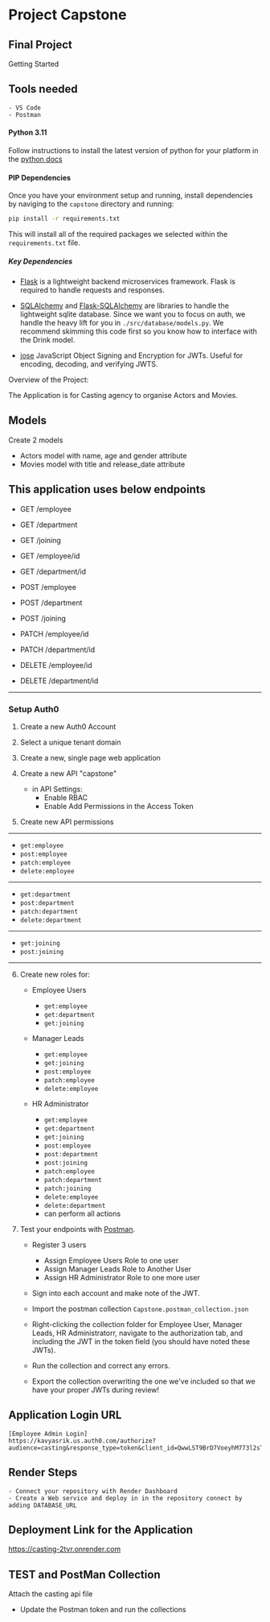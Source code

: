 # Project Capstone

## Final Project

Getting Started

## Tools needed
    - VS Code
    - Postman

#### Python 3.11

Follow instructions to install the latest version of python for your platform in the [python docs](https://docs.python.org/3/using/unix.html#getting-and-installing-the-latest-version-of-python)


#### PIP Dependencies

Once you have your environment setup and running, install dependencies by naviging to the `capstone` directory and running:

```bash
pip install -r requirements.txt
```

This will install all of the required packages we selected within the `requirements.txt` file.

##### Key Dependencies

- [Flask](http://flask.pocoo.org/) is a lightweight backend microservices framework. Flask is required to handle requests and responses.

- [SQLAlchemy](https://www.sqlalchemy.org/) and [Flask-SQLAlchemy](https://flask-sqlalchemy.palletsprojects.com/en/2.x/) are libraries to handle the lightweight sqlite database. Since we want you to focus on auth, we handle the heavy lift for you in `./src/database/models.py`. We recommend skimming this code first so you know how to interface with the Drink model.

- [jose](https://python-jose.readthedocs.io/en/latest/) JavaScript Object Signing and Encryption for JWTs. Useful for encoding, decoding, and verifying JWTS.

Overview of the Project:

The Application is for Casting agency to organise Actors and Movies.

## Models

Create 2 models
   - Actors model with name, age and gender attribute
   - Movies model with title and release_date attribute

This application uses below endpoints
----------------------------
- GET /employee
- GET /department
- GET /joining
- GET /employee/id
- GET /department/id

- POST /employee
- POST /department
- POST /joining

- PATCH /employee/id
- PATCH /department/id

- DELETE /employee/id
- DELETE /department/id

----------------------------


### Setup Auth0

1. Create a new Auth0 Account

2. Select a unique tenant domain

3. Create a new, single page web application

4. Create a new API "capstone"
   - in API Settings:
     - Enable RBAC
     - Enable Add Permissions in the Access Token

5. Create new API permissions
-----------------------------------------
   - `get:employee`
   - `post:employee`
   - `patch:employee`
   - `delete:employee`
----------------------------------------
   - `get:department`
   - `post:department`
   - `patch:department`
   - `delete:department`
----------------------------------------
   - `get:joining`
   - `post:joining`
----------------------------------------

6. Create new roles for:
   - Employee Users
        -  `get:employee`
        -  `get:department`
        -  `get:joining`

   - Manager Leads
        -  `get:employee`
        -  `get:joining`
        -  `post:employee`
        -  `patch:employee`
        -  `delete:employee`

    - HR Administrator
        -  `get:employee`
        -  `get:department`
        -  `get:joining`
        -  `post:employee`
        -  `post:department`
        -  `post:joining`
        -  `patch:employee`
        -  `patch:department`
        -  `patch:joining`
        -  `delete:employee`
        -  `delete:department`
        - can perform all actions

7. Test your endpoints with [Postman](https://getpostman.com).
   - Register 3 users
        - Assign Employee Users Role to one user
        - Assign Manager Leads Role to Another User
        - Assign HR Administrator Role to one more user
   - Sign into each account and make note of the JWT.

   - Import the postman collection `Capstone.postman_collection.json`

   - Right-clicking the collection folder for Employee User, Manager Leads, HR Administratorr, navigate to the authorization tab, and including the JWT in the token field (you should have noted these JWTs).
   
   - Run the collection and correct any errors.
   
   - Export the collection overwriting the one we've included so that we have your proper JWTs during review!

## Application Login URL
    [Employee Admin Login]
    https://kavyasrik.us.auth0.com/authorize?audience=casting&response_type=token&client_id=QwwLST9BrD7VoeyhM773l2sT7o1v4Ljg&redirect_uri=https://127.0.0.1:8080/Casting 

## Render Steps

    - Connect your repository with Render Dashboard
    - Create a Web service and deploy in in the repository connect by adding DATABASE_URL

## Deployment Link for the Application 

https://casting-2tvr.onrender.com

## TEST and PostMan Collection

Attach the casting api file 
- Update the Postman token and run the collections
